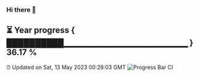 ### Hi there 👋
⏳ Year progress { ██████████▁▁▁▁▁▁▁▁▁▁▁▁▁▁▁▁▁▁▁▁ } 36.17 %
---
⏰ Updated on Sat, 13 May 2023 00:28:03 GMT
![Progress Bar CI](https://github.com/Moyi321/Moyi321/workflows/Progress%20Bar%20CI/badge.svg)
